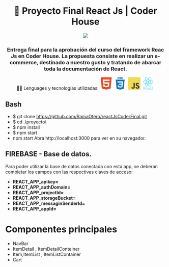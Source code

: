 <div align="center">

<h1>🚀 Proyecto Final React Js | Coder House</h1>

<img src="https://upload.wikimedia.org/wikipedia/commons/7/75/Logo_blackbg.png"/>

<h3>Entrega final para la aprobación del curso del framework Reac Js en Coder House.
  La propuesta consiste en realizar un e-commerce, destinado a nuestro gusto y tratando de abarcar toda la documentación de React.
</h3>

<div>
  👨‍💻 Lenguages y tecnologías utilizadas: <img src="https://github.com/devicons/devicon/blob/master/icons/html5/html5-plain.svg" title="HTML5" alt="HTML5" widtg="40" height="40" />   <img src="https://github.com/devicons/devicon/blob/master/icons/css3/css3-plain-wordmark.svg" title="CSS3" alt="CSS3" widtg="40" height="40" />   <img src="https://github.com/devicons/devicon/blob/master/icons/javascript/javascript-original.svg" title="JS" alt="JS" widtg="40" height="40" />
 <img src="https://github.com/devicons/devicon/blob/master/icons/react/react-original-wordmark.svg" title="JS" alt="JS" widtg="40" height="40" /> 
</div>


<div align="start">

  ## Bash

- $ git clone https://github.com/RamaOtero/reactJsCoderFinal.git
- $ cd .\proyecto\
- $ npm install
- $ npm start
- npm start Abra http://localhost:3000 para ver en su navegador.

## FIREBASE - Base de datos.
Para poder utilizar la base de datos conectada con esta app, se deberan completar los campos con las respectivas claves de acceso:

- **REACT_APP_apikey=**
- **REACT_APP_authDomain=**
- **REACT_APP_projectId=**
- **REACT_APP_storageBucket=**
- **REACT_APP_messaginSenderId=**
- **REACT_APP_appId=**

# Componentes principales
- NavBar
- ItemDetail , ItemDetailConteiner
- Item,ItemList , ItemListContainer
- Cart

</div>

</div>
